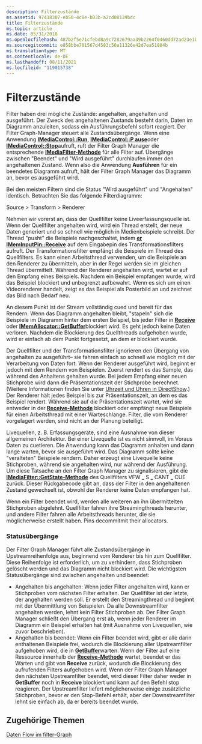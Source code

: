 ```yaml
---
description: Filterzustände
ms.assetid: 97418307-eb50-4c8e-b03b-a2cd08139bdc
title: Filterzustände
ms.topic: article
ms.date: 05/31/2018
ms.openlocfilehash: 487b2f5e71cfebd8a9c7282679aa39b2264f0460dd72ad23e1b2b26926e0c979
ms.sourcegitcommit: e858bbe701567d4583c50a11326e42d7ea51804b
ms.translationtype: MT
ms.contentlocale: de-DE
ms.lasthandoff: 08/11/2021
ms.locfileid: "119015738"
---
```

# <a name="filter-states"></a>Filterzustände

Filter haben drei mögliche Zustände: angehalten, angehalten und ausgeführt. Der Zweck des angehaltenen Zustands besteht darin, Daten im Diagramm anzuleiten, sodass ein Ausführungsbefehl sofort reagiert. Der Filter Graph-Manager steuert alle Zustandsübergänge. Wenn eine Anwendung [**IMediaControl::Run**](/windows/desktop/api/Control/nf-control-imediacontrol-run), [**IMediaControl::P ause**](/windows/desktop/api/Control/nf-control-imediacontrol-pause)oder [**IMediaControl::Stop**](/windows/desktop/api/Control/nf-control-imediacontrol-stop)aufruft, ruft der Filter Graph Manager die entsprechende [**IMediaFilter-Methode**](/windows/desktop/api/Strmif/nn-strmif-imediafilter) für alle Filter auf. Übergänge zwischen "Beendet" und "Wird ausgeführt" durchlaufen immer den angehaltenen Zustand. Wenn also die Anwendung **Ausführen** für ein beendetes Diagramm aufruft, hält der Filter Graph Manager das Diagramm an, bevor es ausgeführt wird.

Bei den meisten Filtern sind die Status "Wird ausgeführt" und "Angehalten" identisch. Betrachten Sie das folgende Filterdiagramm:

Source > Transform > Renderer

Nehmen wir vorerst an, dass der Quellfilter keine Liveerfassungsquelle ist. Wenn der Quellfilter angehalten wird, wird ein Thread erstellt, der neue Daten generiert und so schnell wie möglich in Medienbeispiele schreibt. Der Thread "pusht" die Beispiele nachgeschaltet, indem [**er IMemInputPin::Receive**](/windows/desktop/api/Strmif/nf-strmif-imeminputpin-receive) auf dem Eingabepin des Transformationsfilters aufruft. Der Transformationsfilter empfängt die Beispiele im Thread des Quellfilters. Es kann einen Arbeitsthread verwenden, um die Beispiele an den Renderer zu übermitteln, aber in der Regel werden sie im gleichen Thread übermittelt. Während der Renderer angehalten wird, wartet er auf den Empfang eines Beispiels. Nachdem ein Beispiel empfangen wurde, wird das Beispiel blockiert und unbegrenzt aufbewahrt. Wenn es sich um einen Videorenderer handelt, zeigt es das Beispiel als Posterbild an und zeichnet das Bild nach Bedarf neu.

An diesem Punkt ist der Stream vollständig cued und bereit für das Rendern. Wenn das Diagramm angehalten bleibt, "stapeln" sich die Beispiele im Diagramm hinter dem ersten Beispiel, bis jeder Filter in [**Receive**](/windows/desktop/api/Strmif/nf-strmif-imeminputpin-receive) oder [**IMemAllocator::GetBuffer**](/windows/desktop/api/Strmif/nf-strmif-imemallocator-getbuffer)blockiert wird. Es geht jedoch keine Daten verloren. Nachdem die Blockierung des Quellthreads aufgehoben wurde, wird er einfach ab dem Punkt fortgesetzt, an dem er blockiert wurde.

Der Quellfilter und der Transformationsfilter ignorieren den Übergang von angehalten zu ausgeführt– sie fahren einfach so schnell wie möglich mit der Verarbeitung von Daten fort. Wenn der Renderer ausgeführt wird, beginnt er jedoch mit dem Rendern von Beispielen. Zuerst rendert es das Sample, das während des Anhaltens gehalten wurde. Bei jedem Empfang einer neuen Stichprobe wird dann die Präsentationszeit der Stichprobe berechnet. (Weitere Informationen finden Sie unter [Uhrzeit und Uhren in DirectShow](time-and-clocks-in-directshow.md).) Der Renderer hält jedes Beispiel bis zur Präsentationszeit, an dem es das Beispiel rendert. Während sie auf die Präsentationszeit wartet, wird sie entweder in der [**Receive-Methode**](/windows/desktop/api/Strmif/nf-strmif-imeminputpin-receive) blockiert oder empfängt neue Beispiele für einen Arbeitsthread mit einer Warteschlange. Filter, die vom Renderer vorgelagert werden, sind nicht an der Planung beteiligt.

Livequellen, z. B. Erfassungsgeräte, sind eine Ausnahme von dieser allgemeinen Architektur. Bei einer Livequelle ist es nicht sinnvoll, im Voraus Daten zu cuetieren. Die Anwendung kann das Diagramm anhalten und dann lange warten, bevor sie ausgeführt wird. Das Diagramm sollte keine "veralteten" Beispiele rendern. Daher erzeugt eine Livequelle keine Stichproben, während sie angehalten wird, nur während der Ausführung. Um diese Tatsache an den Filter Graph Manager zu signalisieren, gibt die [**IMediaFilter::GetState-Methode**](/windows/desktop/api/Strmif/nf-strmif-imediafilter-getstate) des Quellfilters VFW \_ S \_ CANT \_ CUE zurück. Dieser Rückgabecode gibt an, dass der Filter in den angehaltenen Zustand gewechselt ist, obwohl der Renderer keine Daten empfangen hat.

Wenn ein Filter beendet wird, werden alle weiteren an ihn übermittelten Stichproben abgelehnt. Quellfilter fahren ihre Streamingthreads herunter, und andere Filter fahren alle Arbeitsthreads herunter, die sie möglicherweise erstellt haben. Pins decommitmit their allocators.

### <a name="state-transitions"></a>Statusübergänge

Der Filter Graph Manager führt alle Zustandsübergänge in Upstreamreihenfolge aus, beginnend vom Renderer bis hin zum Quellfilter. Diese Reihenfolge ist erforderlich, um zu verhindern, dass Stichproben gelöscht werden und das Diagramm nicht blockiert wird. Die wichtigsten Statusübergänge sind zwischen angehalten und beendet:

-   Angehalten bis angehalten: Wenn jeder Filter angehalten wird, kann er Stichproben vom nächsten Filter erhalten. Der Quellfilter ist der letzte, der angehalten werden soll. Er erstellt den Streamingthread und beginnt mit der Übermittlung von Beispielen. Da alle Downstreamfilter angehalten werden, lehnt kein Filter Stichproben ab. Der Filter Graph Manager schließt den Übergang erst ab, wenn jeder Renderer im Diagramm ein Beispiel erhalten hat (mit Ausnahme von Livequellen, wie zuvor beschrieben).
-   Angehalten bis beendet: Wenn ein Filter beendet wird, gibt er alle darin enthaltenen Beispiele frei, wodurch die Blockierung aller Upstreamfilter aufgehoben wird, die in [**GetBuffer**](/windows/desktop/api/Strmif/nf-strmif-imemallocator-getbuffer)warten. Wenn der Filter auf eine Ressource innerhalb der [**Receive-Methode**](/windows/desktop/api/Strmif/nf-strmif-imeminputpin-receive) wartet, beendet er das Warten und gibt von **Receive** zurück, wodurch die Blockierung des aufrufenden Filters aufgehoben wird. Wenn der Filter Graph Manager den nächsten Upstreamfilter beendet, wird dieser Filter daher weder in **GetBuffer** noch in **Receive** blockiert und kann auf den Befehl stop reagieren. Der Upstreamfilter liefert möglicherweise einige zusätzliche Stichproben, bevor er den Stop-Befehl erhält, aber der Downstreamfilter lehnt sie einfach ab, da er bereits beendet wurde.

## <a name="related-topics"></a>Zugehörige Themen

<dl> <dt>

[Daten Flow im filter-Graph](data-flow-in-the-filter-graph.md)
</dt> </dl>

 

 



